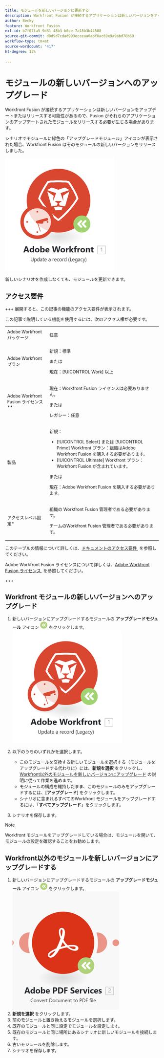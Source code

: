 ```yaml
---
title: モジュールを新しいバージョンに更新する
description: Workfront Fusion が接続するアプリケーションは新しいバージョンをアップデートまたはリリースする可能性があるので、Fusion がそれらのアプリケーションのアップデートされたモジュールをリリースする必要が生じる場合があります。
author: Becky
feature: Workfront Fusion
exl-id: b7f07fa5-9d81-48b3-b0ce-7a18b3b44508
source-git-commit: d0d9d7cdad993ecceaa0abf0ac69e9a9abd78b69
workflow-type: tm+mt
source-wordcount: '417'
ht-degree: 13%

---
```


# モジュールの新しいバージョンへのアップグレード

Workfront Fusion が接続するアプリケーションは新しいバージョンをアップデートまたはリリースする可能性があるので、Fusion がそれらのアプリケーションのアップデートされたモジュールをリリースする必要が生じる場合があります。

シナリオでモジュールに緑色の「アップグレードモジュール」アイコンが表示された場合、Workfront Fusion はそのモジュールの新しいバージョンをリリースしました。

![&#x200B; 更新アイコン &#x200B;](assets/update-indicator-workfront.png)

新しいシナリオを作成しなくても、モジュールを更新できます。

## アクセス要件

+++ 展開すると、この記事の機能のアクセス要件が表示されます。

この記事で説明している機能を使用するには、次のアクセス権が必要です。

<table style="table-layout:auto">
 <col> 
 <col> 
 <tbody> 
  <tr> 
   <td role="rowheader">Adobe Workfront パッケージ</td> 
   <td> <p>任意</p> </td> 
  </tr> 
  <tr data-mc-conditions=""> 
   <td role="rowheader">Adobe Workfront プラン</td> 
   <td> <p>新規：標準</p><p>または</p><p>現在：[!UICONTROL Work] 以上</p> </td> 
  </tr> 
  <tr> 
   <td role="rowheader">Adobe Workfront Fusion ライセンス**</td> 
   <td>
   <p>現在：Workfront Fusion ライセンスは必要ありません。</p>
   <p>または</p>
   <p>レガシー：任意 </p>
   </td> 
  </tr> 
  <tr> 
   <td role="rowheader">製品</td> 
   <td>
   <p>新規：</p> <ul><li>[!UICONTROL Select] または [!UICONTROL Prime] Workfront プラン：組織はAdobe Workfront Fusion を購入する必要があります。</li><li>[!UICONTROL Ultimate] Workfront プラン：Workfront Fusion が含まれています。</li></ul>
   <p>または</p>
   <p>現在：Adobe Workfront Fusion を購入する必要があります。</p>
   </td> 
  </tr>
  <tr data-mc-conditions=""> 
   <td role="rowheader">アクセスレベル設定*</td> 
   <td> 
     <p>組織の Workfront Fusion 管理者である必要があります。</p>
     <p>チームのWorkfront Fusion 管理者である必要があります。</p>
   </td> 
  </tr> 
   </td> 
  </tr> 
 </tbody> 
</table>

このテーブルの情報について詳しくは、[&#x200B; ドキュメントのアクセス要件 &#x200B;](/help/workfront-fusion/references/licenses-and-roles/access-level-requirements-in-documentation.md) を参照してください。

Adobe Workfront Fusion ライセンスについて詳しくは、[Adobe Workfront Fusion ライセンス &#x200B;](/help/workfront-fusion/set-up-and-manage-workfront-fusion/licensing-operations-overview/license-automation-vs-integration.md) を参照してください。

+++

## Workfront モジュールの新しいバージョンへのアップグレード

1. 新しいバージョンにアップグレードするモジュールの **アップグレードモジュール** アイコン ![&#x200B; アップグレードアイコン &#x200B;](assets/upgrade-icon.png) をクリックします。
   ![&#x200B; 更新アイコン &#x200B;](assets/update-indicator-workfront.png)
1. 以下のうちのいずれかを選択します。

   * このモジュールを交換する新しいモジュールを選択する（モジュールをアップグレードする代わりに）には、**新規を選択** をクリックし、[Workfront以外のモジュールを新しいバージョンにアップグレード &#x200B;](#upgrade-a-non-workfront-module-to-a-new-version) の説明に従って作業を進めます。
   * モジュールの構成を維持したまま、このモジュールのみをアップグレードするには、[**アップグレード**] をクリックします。
   * シナリオに含まれるすべてのWorkfront モジュールをアップグレードするには、「**すべてアップグレード**」をクリックします。

1. シナリオを保存します。

>[!NOTE]
>
>Workfront モジュールをアップグレードしている場合は、モジュールを開いて、モジュールの設定を確認することをお勧めします。

## Workfront以外のモジュールを新しいバージョンにアップグレードする

1. 新しいバージョンにアップグレードするモジュールの **アップグレードモジュール** アイコン ![&#x200B; アップグレードアイコン &#x200B;](assets/upgrade-icon.png) をクリックします。
   ![&#x200B; 更新アイコン &#x200B;](assets/update-indicator.png)
1. **新規を選択** をクリックします。
1. 前のモジュールと置き換えるモジュールを選択します。
1. 既存のモジュールと同じ設定でモジュールを設定します。
1. 既存のモジュールと同じ場所にあるシナリオに新しいモジュールを接続します。
1. 古いモジュールを削除します。
1. シナリオを保存します。
